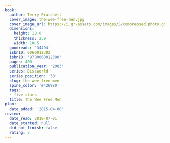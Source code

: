 ```yaml
---
book:
  author: Terry Pratchett
  cover_image: the-wee-free-men.jpg
  cover_image_url: https://i.gr-assets.com/images/S/compressed.photo.goodreads.com/books/1443764106l/34494._SY160_.jpg
  dimensions:
    height: 18.0
    thickness: 2.9
    width: 10.5
  goodreads: '34494'
  isbn10: 0060012382
  isbn13: '9780060012380'
  pages: 400
  publication_year: '2003'
  series: Discworld
  series_position: '30'
  slug: the-wee-free-men
  spine_color: '#426980'
  tags:
  - five-stars
  title: The Wee Free Men
plan:
  date_added: '2015-04-08'
review:
  date_read: 2010-07-01
  date_started: null
  did_not_finish: false
  rating: 5
---
```

